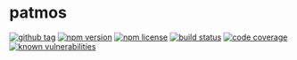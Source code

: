 # patmos
[![github tag](https://img.shields.io/github/tag/michaelmitchell/patmos.svg?maxAge=2592000)]()
[![npm version](https://badge.fury.io/js/patmos.svg)](https://badge.fury.io/js/patmos)
[![npm license](https://img.shields.io/npm/l/patmos.svg?maxAge=2592000)]()
[![build status](https://travis-ci.org/michaelmitchell/patmos.svg?branch=master)](https://travis-ci.org/michaelmitchell/patmos)
[![code coverage](https://coveralls.io/repos/github/michaelmitchell/patmos/badge.svg?branch=develop)](https://coveralls.io/github/michaelmitchell/patmos?branch=develop)
[![known vulnerabilities](https://snyk.io/test/npm/patmos/badge.svg)](https://snyk.io/test/npm/patmos)

